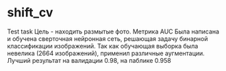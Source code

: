 # shift_cv
 Test task
 Цель - находить размытые  фото. Метрика AUC
 Была написана и обучена сверточная нейронная сеть, решающая задачу бинарной классификации изображений.
 Так как обучающая выборка была невелика (2664 изображений), применил различные аугментации.
 Лучший результат на валидации 0.98, на паблике 0.958 
